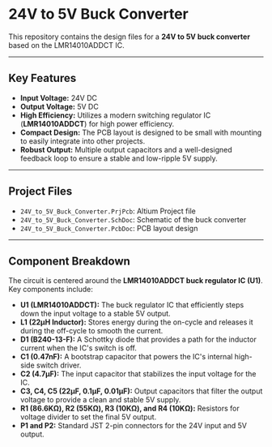 # 24V to 5V Buck Converter

This repository contains the design files for a **24V to 5V buck converter** based on the LMR14010ADDCT IC.

---

## Key Features

* **Input Voltage:** 24V DC
* **Output Voltage:** 5V DC
* **High Efficiency:** Utilizes a modern switching regulator IC (**LMR14010ADDCT**) for high power efficiency.
* **Compact Design:** The PCB layout is designed to be small with mounting to easily integrate into other projects.
* **Robust Output:** Multiple output capacitors and a well-designed feedback loop to ensure a stable and low-ripple 5V supply.

---

## Project Files

* `24V_to_5V_Buck_Converter.PrjPcb`: Altium Project file
* `24V_to_5V_Buck_Converter.SchDoc`: Schematic of the buck converter
* `24V_to_5V_Buck_Converter.PcbDoc`: PCB layout design

---

## Component Breakdown

The circuit is centered around the **LMR14010ADDCT buck regulator IC (U1)**. Key components include:

* **U1 (LMR14010ADDCT):** The buck regulator IC that efficiently steps down the input voltage to a stable 5V output.
* **L1 (22µH Inductor):** Stores energy during the on-cycle and releases it during the off-cycle to smooth the current.
* **D1 (B240-13-F):** A Schottky diode that provides a path for the inductor current when the IC's switch is off.
* **C1 (0.47nF):** A bootstrap capacitor that powers the IC's internal high-side switch driver.
* **C2 (4.7µF):** The input capacitor that stabilizes the input voltage for the IC.
* **C3, C4, C5 (22µF, 0.1µF, 0.01µF):** Output capacitors that filter the output voltage to provide a clean and stable 5V supply.
* **R1 (86.6KΩ), R2 (55KΩ), R3 (10KΩ), and R4 (10KΩ):** Resistors for voltage divider to set the final 5V output.
* **P1 and P2:** Standard JST 2-pin connectors for the 24V input and 5V output.